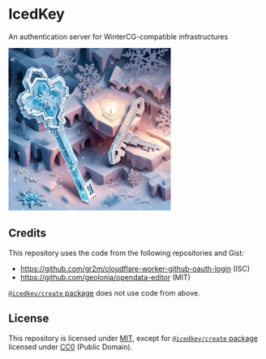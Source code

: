 # IcedKey

An authentication server for WinterCG-compatible infrastructures

![](./assets/icedkey.320.png)

## Credits

This repository uses the code from the following repositories and Gist:

- https://github.com/gr2m/cloudflare-worker-github-oauth-login (ISC)
- https://github.com/geolonia/opendata-editor (MIT)

[`@icedkey/create` package](./workspaces/create) does not use code from above.

## License

This repository is licensed under [MIT](LICENSE), except for [`@icedkey/create` package](./workspaces/create) licensed under [CC0](./workspaces/create/LICENSE) (Public Domain).
